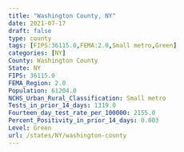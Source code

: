 ```yaml
---
title: "Washington County, NY"
date: 2021-07-17
draft: false
type: county
tags: [FIPS:36115.0,FEMA:2.0,Small metro,Green]
categories: [NY]
County: Washington County
State: NY
FIPS: 36115.0
FEMA_Region: 2.0
Population: 61204.0
NCHS_Urban_Rural_Classification: Small metro
Tests_in_prior_14_days: 1319.0
Fourteen_day_test_rate_per_100000: 2155.0
Percent_Positivity_in_prior_14_days: 0.003
Level: Green
url: /states/NY/washington-county
---
```



